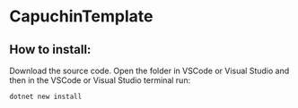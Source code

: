 # CapuchinTemplate
## How to install:
Download the source code.
Open the folder in VSCode or Visual Studio and then in the VSCode or Visual Studio terminal run:
```
dotnet new install
```

